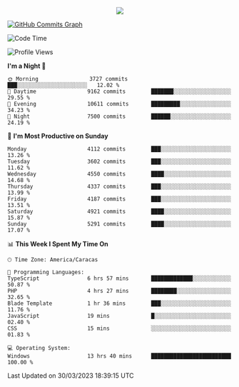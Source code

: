 <p align="center">
  <a href="http://www.github.com/thevacs">
    <img src="https://github-readme-streak-stats.herokuapp.com/?user=thevacs&stroke=ffffff&background=1c1917&ring=0891b2&fire=0891b2&currStreakNum=ffffff&currStreakLabel=0891b2&sideNums=ffffff&sideLabels=ffffff&dates=ffffff&hide_border=true" />
  </a>
  
  <a href="http://www.github.com/thevacs"><img src="https://github-readme-activity-graph.cyclic.app/graph?username=thevacs&bg_color=000000&color=ffffff&line=ff0000&point=ebebeb&area=true&hide_border=true" alt="GitHub Commits Graph" /></a>
  
</p>

<!--START_SECTION:waka-->
![Code Time](http://img.shields.io/badge/Code%20Time-1%2C274%20hrs%2017%20mins-blue)

![Profile Views](http://img.shields.io/badge/Profile%20Views-0-blue)

**I'm a Night 🦉** 

```text
🌞 Morning                3727 commits        ███░░░░░░░░░░░░░░░░░░░░░░   12.02 % 
🌆 Daytime                9162 commits        ███████░░░░░░░░░░░░░░░░░░   29.55 % 
🌃 Evening                10611 commits       █████████░░░░░░░░░░░░░░░░   34.23 % 
🌙 Night                  7500 commits        ██████░░░░░░░░░░░░░░░░░░░   24.19 % 
```
📅 **I'm Most Productive on Sunday** 

```text
Monday                   4112 commits        ███░░░░░░░░░░░░░░░░░░░░░░   13.26 % 
Tuesday                  3602 commits        ███░░░░░░░░░░░░░░░░░░░░░░   11.62 % 
Wednesday                4550 commits        ████░░░░░░░░░░░░░░░░░░░░░   14.68 % 
Thursday                 4337 commits        ███░░░░░░░░░░░░░░░░░░░░░░   13.99 % 
Friday                   4187 commits        ███░░░░░░░░░░░░░░░░░░░░░░   13.51 % 
Saturday                 4921 commits        ████░░░░░░░░░░░░░░░░░░░░░   15.87 % 
Sunday                   5291 commits        ████░░░░░░░░░░░░░░░░░░░░░   17.07 % 
```


📊 **This Week I Spent My Time On** 

```text
🕑︎ Time Zone: America/Caracas

💬 Programming Languages: 
TypeScript               6 hrs 57 mins       █████████████░░░░░░░░░░░░   50.87 % 
PHP                      4 hrs 27 mins       ████████░░░░░░░░░░░░░░░░░   32.65 % 
Blade Template           1 hr 36 mins        ███░░░░░░░░░░░░░░░░░░░░░░   11.76 % 
JavaScript               19 mins             █░░░░░░░░░░░░░░░░░░░░░░░░   02.40 % 
CSS                      15 mins             ░░░░░░░░░░░░░░░░░░░░░░░░░   01.83 % 

💻 Operating System: 
Windows                  13 hrs 40 mins      █████████████████████████   100.00 % 
```


 Last Updated on 30/03/2023 18:39:15 UTC
<!--END_SECTION:waka-->
